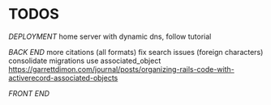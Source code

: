 # TODOS

*DEPLOYMENT*
home server with dynamic dns, follow tutorial

*BACK END*
more citations (all formats)
fix search issues (foreign characters)
consolidate migrations
use associated_object https://garrettdimon.com/journal/posts/organizing-rails-code-with-activerecord-associated-objects

*FRONT END*


